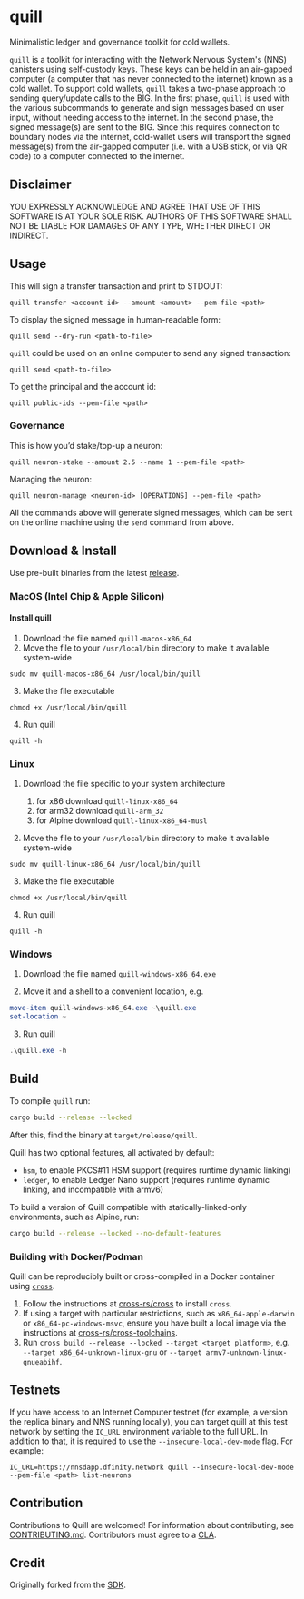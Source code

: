 # quill

Minimalistic ledger and governance toolkit for cold wallets.

`quill` is a toolkit for interacting with the Network Nervous System's (NNS) canisters using self-custody keys. These
keys
can be held in an air-gapped computer (a computer
that has never connected to the internet) known as a cold wallet. To support cold wallets, `quill` takes a two-phase
approach to sending query/update calls to the BIG. In the first phase, `quill` is used with the various subcommands to
generate and sign messages based on user input, without needing access to the internet. In the second phase, the signed
message(s) are sent to the BIG. Since this requires connection to boundary nodes via the internet, cold-wallet users will
transport the signed message(s) from the air-gapped computer (i.e. with a USB stick, or via QR code) to a computer connected to the
internet.

## Disclaimer

YOU EXPRESSLY ACKNOWLEDGE AND AGREE THAT USE OF THIS SOFTWARE IS AT YOUR SOLE RISK.
AUTHORS OF THIS SOFTWARE SHALL NOT BE LIABLE FOR DAMAGES OF ANY TYPE, WHETHER DIRECT OR INDIRECT.

## Usage

This will sign a transfer transaction and print to STDOUT:
```shell
quill transfer <account-id> --amount <amount> --pem-file <path>
```

To display the signed message in human-readable form:
```shell
quill send --dry-run <path-to-file>
```

`quill` could be used on an online computer to send any signed transaction:

```shell
quill send <path-to-file>
```

To get the principal and the account id:
```shell
quill public-ids --pem-file <path>
```

### Governance

This is how you’d stake/top-up a neuron:
```shell
quill neuron-stake --amount 2.5 --name 1 --pem-file <path>
```

Managing the neuron:
```shell
quill neuron-manage <neuron-id> [OPERATIONS] --pem-file <path>
```

All the commands above will generate signed messages, which can be sent on the online machine using the `send` command
from above.

## Download & Install

Use pre-built binaries from the latest [release](https://github.com/dfinity/quill/releases).

### MacOS (Intel Chip & Apple Silicon)

#### Install quill
1. Download the file named `quill-macos-x86_64`
2. Move the file to your `/usr/local/bin` directory to make it available system-wide

```shell
sudo mv quill-macos-x86_64 /usr/local/bin/quill
```

3. Make the file executable

```shell
chmod +x /usr/local/bin/quill
```

4. Run quill

```shell
quill -h
```

### Linux

1. Download the file specific to your system architecture
    1. for x86 download `quill-linux-x86_64`
    2. for arm32 download `quill-arm_32`
    3. for Alpine download `quill-linux-x86_64-musl`

2. Move the file to your `/usr/local/bin` directory to make it available system-wide

```shell
sudo mv quill-linux-x86_64 /usr/local/bin/quill
```

3. Make the file executable

```shell
chmod +x /usr/local/bin/quill 
```

4. Run quill

```shell
quill -h
```

### Windows

1. Download the file named `quill-windows-x86_64.exe`

2. Move it and a shell to a convenient location, e.g.

```ps1
move-item quill-windows-x86_64.exe ~\quill.exe
set-location ~
```

3. Run quill

```ps1
.\quill.exe -h
```

## Build

To compile `quill` run:

```sh
cargo build --release --locked
```

After this, find the binary at `target/release/quill`.

Quill has two optional features, all activated by default:

- `hsm`, to enable PKCS#11 HSM support (requires runtime dynamic linking)
- `ledger`, to enable Ledger Nano support (requires runtime dynamic linking, and incompatible with armv6)

To build a version of Quill compatible with statically-linked-only environments, such as Alpine, run:

```sh
cargo build --release --locked --no-default-features
```

### Building with Docker/Podman

Quill can be reproducibly built or cross-compiled in a Docker container using [`cross`](https://github.com/cross-rs/cross).

1. Follow the instructions at [cross-rs/cross](https://github.com/cross-rs/cross) to install `cross`.
2. If using a target with particular restrictions, such as `x86_64-apple-darwin` or `x86_64-pc-windows-msvc`, ensure you have built a local image via the instructions at [cross-rs/cross-toolchains](https://github.com/cross-rs/cross-toolchains).
3. Run `cross build --release --locked --target <target platform>`, e.g. `--target x86_64-unknown-linux-gnu` or `--target armv7-unknown-linux-gnueabihf`.

## Testnets

If you have access to an Internet Computer testnet (for example, a version the
replica binary and NNS running locally), you can target quill at this test
network by setting the `IC_URL` environment variable to the full URL. In addition
to that, it is required to use the `--insecure-local-dev-mode` flag. For
example:
```shell
IC_URL=https://nnsdapp.dfinity.network quill --insecure-local-dev-mode --pem-file <path> list-neurons
```

## Contribution

Contributions to Quill are welcomed! For information about contributing, see [CONTRIBUTING.md](CONTRIBUTING.md). Contributors must agree to a [CLA](https://github.com/dfinity/cla).

## Credit

Originally forked from the [SDK](https://github.com/dfinity/sdk).
